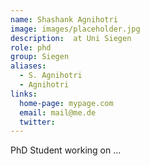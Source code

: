 ```yaml
---
name: Shashank Agnihotri
image: images/placeholder.jpg
description:  at Uni Siegen
role: phd
group: Siegen
aliases:
  - S. Agnihotri
  - Agnihotri
links:
  home-page: mypage.com
  email: mail@me.de
  twitter: 
---
```


PhD Student working on ...
